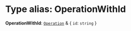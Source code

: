 # Type alias: OperationWithId

**OperationWithId**: [`Operation`](/auto-docs/fixed-history-plugin/interfaces/Operation.md) & { `id`: `string`  }
